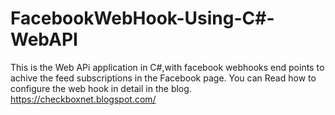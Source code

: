 # FacebookWebHook-Using-C#-WebAPI
This is the Web APi application  in C#,with facebook webhooks end points to achive the feed subscriptions in the Facebook page.
You can Read how to configure the web hook in detail in the blog.
https://checkboxnet.blogspot.com/

